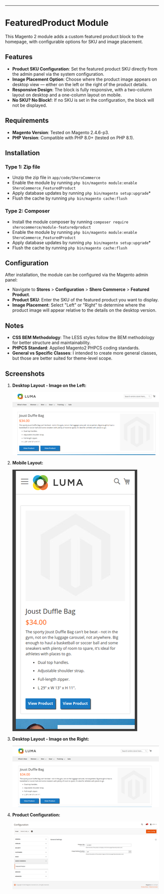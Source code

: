 
---

# FeaturedProduct Module

This Magento 2 module adds a custom featured product block to the homepage, with configurable options for SKU and image placement.

## Features

- **Product SKU Configuration**: Set the featured product SKU directly from the admin panel via the system configuration.
- **Image Placement Option**: Choose where the product image appears on desktop view — either on the left or the right of the product details.
- **Responsive Design**: The block is fully responsive, with a two-column layout on desktop and a one-column layout on mobile.
- **No SKU? No Block!**: If no SKU is set in the configuration, the block will not be displayed.
  
## Requirements

- **Magento Version**: Tested on Magento 2.4.6-p3.
- **PHP Version**: Compatible with PHP 8.0+ (tested on PHP 8.1).

## Installation

### Type 1: Zip file

 - Unzip the zip file in `app/code/SheroCommerce`
 - Enable the module by running `php bin/magento module:enable SheroCommerce_FeaturedProduct`
 - Apply database updates by running `php bin/magento setup:upgrade`\*
 - Flush the cache by running `php bin/magento cache:flush`

### Type 2: Composer

 - Install the module composer by running `composer require sherocommerce/module-featuredproduct`
 - Enable the module by running `php bin/magento module:enable SheroCommerce_FeaturedProduct`
 - Apply database updates by running `php bin/magento setup:upgrade`\*
 - Flush the cache by running `php bin/magento cache:flush`

## Configuration

After installation, the module can be configured via the Magento admin panel:
- Navigate to **Stores** > **Configuration** > **Shero Commerce** > **Featured Product**.
- **Product SKU**: Enter the SKU of the featured product you want to display.
- **Image Placement**: Select "Left" or "Right" to determine where the product image will appear relative to the details on the desktop version.

## Notes

- **CSS BEM Methodology**: The LESS styles follow the BEM methodology for better structure and maintainability.
- **PHPCS Standard**: Applied Magento2 PHPCS coding standards.
- **General vs Specific Classes**: I intended to create more general classes, but those are better suited for theme-level scope.

## Screenshots

1. **Desktop Layout - Image on the Left:**
   
   ![Desktop Image Left](docs/images/screenshot-1.png)


2. **Mobile Layout:**
   
   ![Mobile Layout](docs/images/screenshot-2.png)


3. **Desktop Layout - Image on the Right:**
   
   ![Desktop Image Right](docs/images/screenshot-3.png)

4. **Product Configuration:**
   
   ![Product Configuration](docs/images/screenshot-4.png)


